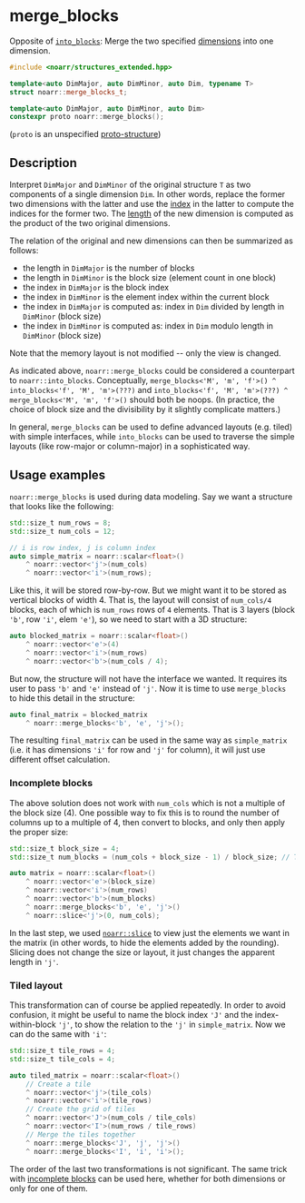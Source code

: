 # merge_blocks

Opposite of [`into_blocks`](into_blocks.md): Merge the two specified [dimensions](../Glossary.md#dimension) into one dimension.

```hpp
#include <noarr/structures_extended.hpp>

template<auto DimMajor, auto DimMinor, auto Dim, typename T>
struct noarr::merge_blocks_t;

template<auto DimMajor, auto DimMinor, auto Dim>
constexpr proto noarr::merge_blocks();
```

(`proto` is an unspecified [proto-structure](../Glossary.md#proto-structure))


## Description

Interpret `DimMajor` and `DimMinor` of the original structure `T` as two components of a single dimension `Dim`.
In other words, replace the former two dimensions with the latter and use the [index](../Glossary.md#index) in the latter to compute the indices for the former two.
The [length](../Glossary.md#length) of the new dimension is computed as the product of the two original dimensions.

The relation of the original and new dimensions can then be summarized as follows:

- the length in `DimMajor` is the number of blocks
- the length in `DimMinor` is the block size (element count in one block)
- the index in `DimMajor` is the block index
- the index in `DimMinor` is the element index within the current block
- the index in `DimMajor` is computed as: index in `Dim` divided by length in `DimMinor` (block size)
- the index in `DimMinor` is computed as: index in `Dim` modulo length in `DimMinor` (block size)

Note that the memory layout is not modified -- only the view is changed.

As indicated above, `noarr::merge_blocks` could be considered a counterpart to `noarr::into_blocks`.
Conceptually, `merge_blocks<'M', 'm', 'f'>() ^ into_blocks<'f', 'M', 'm'>(???)`
and `into_blocks<'f', 'M', 'm'>(???) ^ merge_blocks<'M', 'm', 'f'>()` should both be noops.
(In practice, the choice of block size and the divisibility by it slightly complicate matters.)

In general, `merge_blocks` can be used to define advanced layouts (e.g. tiled) with simple interfaces,
while `into_blocks` can be used to traverse the simple layouts (like row-major or column-major) in a sophisticated way.


## Usage examples

`noarr::merge_blocks` is used during data modeling. Say we want a structure that looks like the following:

```cpp
std::size_t num_rows = 8;
std::size_t num_cols = 12;

// i is row index, j is column index
auto simple_matrix = noarr::scalar<float>()
	^ noarr::vector<'j'>(num_cols)
	^ noarr::vector<'i'>(num_rows);
```

Like this, it will be stored row-by-row. But we might want it to be stored as vertical blocks of width 4.
That is, the layout will consist of `num_cols/4` blocks, each of which is `num_rows` rows of `4` elements.
That is 3 layers (block `'b'`, row `'i'`, elem `'e'`), so we need to start with a 3D structure:

```cpp
auto blocked_matrix = noarr::scalar<float>()
	^ noarr::vector<'e'>(4)
	^ noarr::vector<'i'>(num_rows)
	^ noarr::vector<'b'>(num_cols / 4);
```

But now, the structure will not have the interface we wanted. It requires its user to pass `'b'` and `'e'` instead of `'j'`.
Now it is time to use `merge_blocks` to hide this detail in the structure:

```cpp
auto final_matrix = blocked_matrix
	^ noarr::merge_blocks<'b', 'e', 'j'>();
```

The resulting `final_matrix` can be used in the same way as `simple_matrix` (i.e. it has dimensions `'i'` for row and `'j'` for column),
it will just use different offset calculation.

### Incomplete blocks

The above solution does not work with `num_cols` which is not a multiple of the block size (4).
One possible way to fix this is to round the number of columns up to a multiple of 4,
then convert to blocks, and only then apply the proper size:

```cpp
std::size_t block_size = 4;
std::size_t num_blocks = (num_cols + block_size - 1) / block_size; // This is ceiling(num_cols / block_size)

auto matrix = noarr::scalar<float>()
	^ noarr::vector<'e'>(block_size)
	^ noarr::vector<'i'>(num_rows)
	^ noarr::vector<'b'>(num_blocks)
	^ noarr::merge_blocks<'b', 'e', 'j'>()
	^ noarr::slice<'j'>(0, num_cols);
```

In the last step, we used [`noarr::slice`](slice.md) to view just the elements we want in the matrix
(in other words, to hide the elements added by the rounding).
Slicing does not change the size or layout, it just changes the apparent length in `'j'`.

### Tiled layout

This transformation can of course be applied repeatedly. In order to avoid confusion,
it might be useful to name the block index `'J'` and the index-within-block `'j'`, to show the relation to the `'j'` in `simple_matrix`.
Now we can do the same with `'i'`:

```cpp
std::size_t tile_rows = 4;
std::size_t tile_cols = 4;

auto tiled_matrix = noarr::scalar<float>()
	// Create a tile
	^ noarr::vector<'j'>(tile_cols)
	^ noarr::vector<'i'>(tile_rows)
	// Create the grid of tiles
	^ noarr::vector<'J'>(num_cols / tile_cols)
	^ noarr::vector<'I'>(num_rows / tile_rows)
	// Merge the tiles together
	^ noarr::merge_blocks<'J', 'j', 'j'>()
	^ noarr::merge_blocks<'I', 'i', 'i'>();
```

The order of the last two transformations is not significant.
The same trick with [incomplete blocks](#incomplete-blocks) can be used here, whether for both dimensions or only for one of them.
